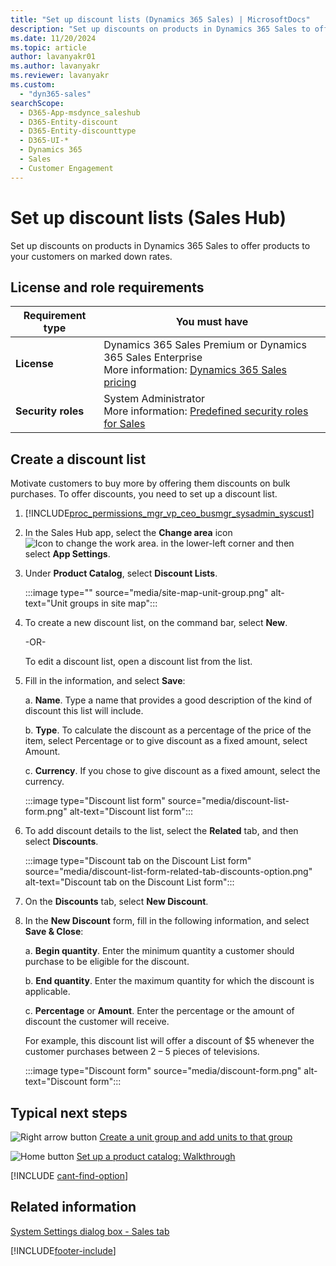 ```yaml
---
title: "Set up discount lists (Dynamics 365 Sales) | MicrosoftDocs"
description: "Set up discounts on products in Dynamics 365 Sales to offer products to your customers on marked down rates."
ms.date: 11/20/2024
ms.topic: article
author: lavanyakr01
ms.author: lavanyakr
ms.reviewer: lavanyakr
ms.custom: 
  - "dyn365-sales"
searchScope: 
  - D365-App-msdynce_saleshub
  - D365-Entity-discount
  - D365-Entity-discounttype
  - D365-UI-*
  - Dynamics 365
  - Sales
  - Customer Engagement
---
```

# Set up discount lists (Sales Hub) 

Set up discounts on products in Dynamics 365 Sales to offer products to your customers on marked down rates.

## License and role requirements
| Requirement type | You must have |  
|-----------------------|---------|
| **License** | Dynamics 365 Sales Premium or Dynamics 365 Sales Enterprise  <br>More information: [Dynamics 365 Sales pricing](https://dynamics.microsoft.com/sales/pricing/) |
| **Security roles** | System Administrator <br> More information: [Predefined security roles for Sales](security-roles-for-sales.md)|


## Create a discount list

Motivate customers to buy more by offering them discounts on bulk purchases. To offer discounts, you need to set up a discount list.  

1. [!INCLUDE[proc_permissions_mgr_vp_ceo_busmgr_sysadmin_syscust](../includes/proc-permissions-mgr-vp-ceo-busmgr-sysadmin-syscust.md)]  
  
2. In the Sales Hub app, select the **Change area** icon
    ![Icon to change the work area.](media/change-area-icon.png "Icon to change the work area") in the lower-left corner and then select **App Settings**.

2. Under **Product Catalog**, select **Discount Lists**. 

    :::image type="" source="media/site-map-unit-group.png" alt-text="Unit groups in site map":::

4.	To create a new discount list, on the command bar, select **New**.

    -OR-
  
    To edit a discount list, open a discount list from the list.

5.	Fill in the information, and select **Save**:

    a.	**Name**. Type a name that provides a good description of the kind of discount this list will include.

    b.	**Type**. To calculate the discount as a percentage of the price of the item, select Percentage or to give discount as a fixed amount, select Amount.

    c.	**Currency**. If you chose to give discount as a fixed amount, select the currency.

    :::image type="Discount list form" source="media/discount-list-form.png" alt-text="Discount list form":::
 
6.	To add discount details to the list, select the **Related** tab, and then select **Discounts**.

    :::image type="Discount tab on the Discount List form" source="media/discount-list-form-related-tab-discounts-option.png" alt-text="Discount tab on the Discount List form":::
 
7.	On the **Discounts** tab, select **New Discount**.

8.	In the **New Discount** form, fill in the following information, and select **Save & Close**:

    a.	**Begin quantity**. Enter the minimum quantity a customer should purchase to be eligible for the discount.  

    b.	**End quantity**. Enter the maximum quantity for which the discount is applicable.  

    c.	**Percentage** or **Amount**. Enter the percentage or the amount of discount the customer will receive.

    For example, this discount list will offer a discount of $5 whenever the customer purchases between 2 – 5 pieces of televisions.

    :::image type="Discount form" source="media/discount-form.png" alt-text="Discount form":::
 

## Typical next steps  
 ![Right arrow button](media/walkthrough-orange-right-arrow.png "Right arrow button") [Create a unit group and add units to that group](create-unit-group-add-units-that-group.md)  
  
 ![Home button](media/walkthrough-home.png "Home button") [Set up a product catalog: Walkthrough](set-up-product-catalog-walkthrough.md)  
 
[!INCLUDE [cant-find-option](../includes/cant-find-option.md)]
 
## Related information  
 [System Settings dialog box - Sales tab](/power-platform/admin/system-settings-dialog-box-sales-tab)


[!INCLUDE[footer-include](../includes/footer-banner.md)]

